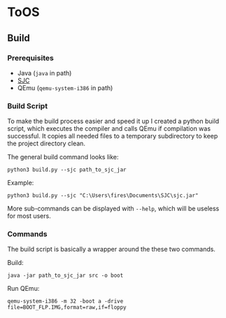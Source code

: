 # ToOS
## Build
### Prerequisites
- Java (`java` in path)
- [SJC](https://fam-frenz.de/stefan/compiler.html)
- QEmu (`qemu-system-i386` in path)

### Build Script
To make the build process easier and speed it up I created a python build script, 
which executes the compiler and calls QEmu if compilation was successful. 
It copies all needed files to a temporary subdirectory to keep the project directory clean.

The general build command looks like:
```
python3 build.py --sjc path_to_sjc_jar
```

Example:
```
python3 build.py --sjc "C:\Users\fires\Documents\SJC\sjc.jar"
```

More sub-commands can be displayed with `--help`, which will be useless for most users.

### Commands
The build script is basically a wrapper around the these two commands.

Build:
```
java -jar path_to_sjc_jar src -o boot   
```

Run QEmu:
```
qemu-system-i386 -m 32 -boot a -drive file=BOOT_FLP.IMG,format=raw,if=floppy
```